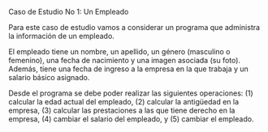 Caso de Estudio No 1: Un Empleado

Para este caso de estudio vamos a considerar un programa que administra la información de un empleado.

El empleado tiene un nombre, un apellido, un género (masculino o femenino), una fecha de nacimiento y una imagen asociada (su foto). Además, tiene una fecha de ingreso a la empresa en la que trabaja y un salario básico asignado.

Desde el programa se debe poder realizar las siguientes operaciones: (1) calcular la edad actual del empleado, (2) calcular la antigüedad en la empresa, (3) calcular las prestaciones a las que tiene derecho en la empresa, (4) cambiar el salario del empleado, y (5) cambiar el empleado.
